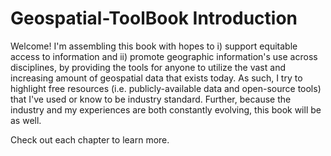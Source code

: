 # Geospatial-ToolBook Introduction


Welcome! I'm assembling this book with hopes to i) support equitable access to information and ii) promote geographic information's use across disciplines, by providing the tools for anyone to utilize the vast and increasing amount of geospatial data that exists today. As such, I try to highlight free resources (i.e. publicly-available data and open-source tools) that I've used or know to be industry standard. Further, because the industry and my experiences are both constantly evolving, this book will be as well. 

Check out each chapter to learn more.

```{tableofcontents}
```
